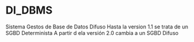 # DI_DBMS
Sistema Gestos de Base de Datos Difuso
Hasta la version 1.1 se trata de un SGBD Determinista
A partir d ela versión 2.0 cambia a un SGBD Difuso
